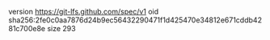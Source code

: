 version https://git-lfs.github.com/spec/v1
oid sha256:2fe0c0aa7876d24b9ec56432290471f1d425470e34812e671cddb4281c700e8e
size 293

